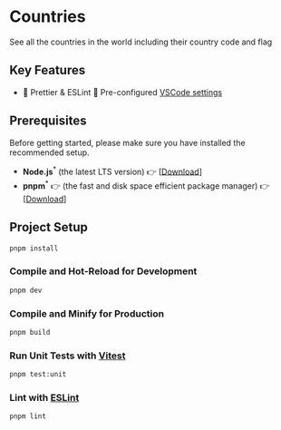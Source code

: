 # Countries

See all the countries in the world including their country code and flag

## Key Features

- 📐 Prettier & ESLint
  🔢 Pre-configured [VSCode settings](./.vscode/settings.json)

## Prerequisites

Before getting started, please make sure you have installed the recommended setup.

- **Node.js**<sup>\*</sup> (the latest LTS version) 👉 [[Download](https://nodejs.org/en/download/)]
- **pnpm**<sup>\*</sup> 👉 (the fast and disk space efficient package manager) 👉 [[Download](https://pnpm.io/)]

## Project Setup

```sh
pnpm install
```

### Compile and Hot-Reload for Development

```sh
pnpm dev
```

### Compile and Minify for Production

```sh
pnpm build
```

### Run Unit Tests with [Vitest](https://vitest.dev/)

```sh
pnpm test:unit
```

### Lint with [ESLint](https://eslint.org/)

```sh
pnpm lint
```
